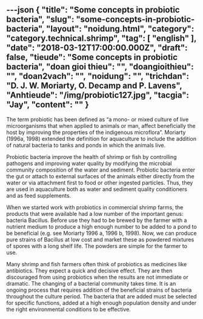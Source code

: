 ---json
{
    "title": "Some concepts in probiotic bacteria",
    "slug": "some-concepts-in-probiotic-bacteria",
    "layout": "noidung.html",
    "category": "category.technical.shrimp",
    "tag": [
        "english"
    ],
    "date": "2018-03-12T17:00:00.000Z",
    "draft": false,
    "tieude": "Some concepts in probiotic bacteria",
    "doan gioi thieu": "",
    "doangioithieu": "",
    "doan2vach": "",
    "noidung": "",
    "trichdan": "D. J. W. Moriarty, O. Decamp and P. Lavens",
    "Anhtieude": "/img/probiotic127.jpg",
    "tacgia": "Jay",
    "__content__": ""
}
---
<p><span style="font-size:14px">The term probiotic has been defined as &ldquo;a mono- or mixed culture of live microorganisms that when applied to animals or man, affect beneficially the host by improving the properties of the indigenous microflora&rdquo;. Moriarty (1996a, 1998) extended the definition for aquaculture to include the addition of natural bacteria to tanks and ponds in which the animals live.</span></p>

<p><span style="font-size:14px">Probiotic bacteria improve the health of shrimp or fish by controlling pathogens and improving water quality by modifying the microbial community composition of the water and sediment. Probiotic bacteria enter the gut or attach to external surfaces of the animals either directly from the water or via attachment first to food or other ingested particles. Thus, they are used in aquaculture both as water and sediment quality conditioners and as feed supplements.</span></p>

<p><span style="font-size:14px">When we started work with probiotics in commercial shrimp farms, the products that were available had a low number of the important genus: bacteria Bacillus. Before use they had to be brewed by the farmer with a nutrient medium to produce a high enough number to be added to a pond to be beneficial (e.g. see Moriarty 1996 a, 1996 b, 1998). Now, we can produce pure strains of Bacillus at low cost and market these as powdered mixtures of spores with a long shelf life. The powders are simple for the farmer to use.</span></p>

<p><span style="font-size:14px">Many shrimp and fish farmers often think of probiotics as medicines like antibiotics. They expect a quick and decisive effect. They are then discouraged from using probiotics when the results are not immediate or dramatic. The changing of a bacterial community takes time. It is an ongoing process that requires addition of the beneficial strains of bacteria throughout the culture period. The bacteria that are added must be selected for specific functions, added at a high enough population density and under the right environmental conditions to be effective.</span></p>
